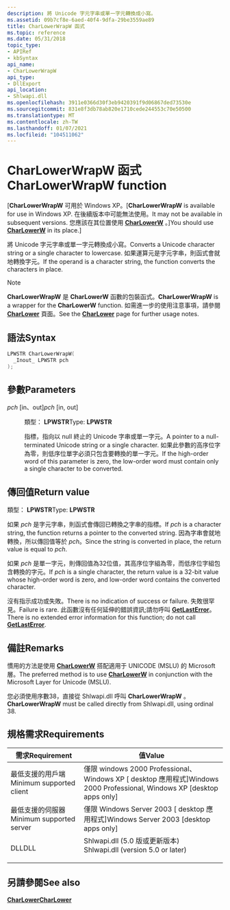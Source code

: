 ```yaml
---
description: 將 Unicode 字元字串或單一字元轉換成小寫。
ms.assetid: 09b7cf8e-6aed-40f4-9dfa-29be3559ae89
title: CharLowerWrapW 函式
ms.topic: reference
ms.date: 05/31/2018
topic_type:
- APIRef
- kbSyntax
api_name:
- CharLowerWrapW
api_type:
- DllExport
api_location:
- Shlwapi.dll
ms.openlocfilehash: 3911e0366d30f3eb9420391f9d06867ded73530e
ms.sourcegitcommit: 831e8f3db78ab820e1710cede244553c70e50500
ms.translationtype: MT
ms.contentlocale: zh-TW
ms.lasthandoff: 01/07/2021
ms.locfileid: "104511062"
---
```

# <a name="charlowerwrapw-function"></a><span data-ttu-id="184d5-103">CharLowerWrapW 函式</span><span class="sxs-lookup"><span data-stu-id="184d5-103">CharLowerWrapW function</span></span>

<span data-ttu-id="184d5-104">\[**CharLowerWrapW** 可用於 Windows XP。</span><span class="sxs-lookup"><span data-stu-id="184d5-104">\[**CharLowerWrapW** is available for use in Windows XP.</span></span> <span data-ttu-id="184d5-105">在後續版本中可能無法使用。</span><span class="sxs-lookup"><span data-stu-id="184d5-105">It may not be available in subsequent versions.</span></span> <span data-ttu-id="184d5-106">您應該在其位置使用 [**CharLowerW**](/windows/win32/api/winuser/nf-winuser-charlowera) 。\]</span><span class="sxs-lookup"><span data-stu-id="184d5-106">You should use [**CharLowerW**](/windows/win32/api/winuser/nf-winuser-charlowera) in its place.\]</span></span>

<span data-ttu-id="184d5-107">將 Unicode 字元字串或單一字元轉換成小寫。</span><span class="sxs-lookup"><span data-stu-id="184d5-107">Converts a Unicode character string or a single character to lowercase.</span></span> <span data-ttu-id="184d5-108">如果運算元是字元字串，則函式會就地轉換字元。</span><span class="sxs-lookup"><span data-stu-id="184d5-108">If the operand is a character string, the function converts the characters in place.</span></span>

> [!Note]  
> <span data-ttu-id="184d5-109">**CharLowerWrapW** 是 **CharLowerW** 函數的包裝函式。</span><span class="sxs-lookup"><span data-stu-id="184d5-109">**CharLowerWrapW** is a wrapper for the **CharLowerW** function.</span></span> <span data-ttu-id="184d5-110">如需進一步的使用注意事項，請參閱 [**CharLower**](/windows/win32/api/winuser/nf-winuser-charlowera) 頁面。</span><span class="sxs-lookup"><span data-stu-id="184d5-110">See the [**CharLower**](/windows/win32/api/winuser/nf-winuser-charlowera) page for further usage notes.</span></span>

 

## <a name="syntax"></a><span data-ttu-id="184d5-111">語法</span><span class="sxs-lookup"><span data-stu-id="184d5-111">Syntax</span></span>


```C++
LPWSTR CharLowerWrapW(
  _Inout_ LPWSTR pch
);
```



## <a name="parameters"></a><span data-ttu-id="184d5-112">參數</span><span class="sxs-lookup"><span data-stu-id="184d5-112">Parameters</span></span>

<dl> <dt>

<span data-ttu-id="184d5-113">*pch* \[in、out\]</span><span class="sxs-lookup"><span data-stu-id="184d5-113">*pch* \[in, out\]</span></span>
</dt> <dd>

<span data-ttu-id="184d5-114">類型： **LPWSTR**</span><span class="sxs-lookup"><span data-stu-id="184d5-114">Type: **LPWSTR**</span></span>

<span data-ttu-id="184d5-115">指標，指向以 null 終止的 Unicode 字串或單一字元。</span><span class="sxs-lookup"><span data-stu-id="184d5-115">A pointer to a null-terminated Unicode string or a single character.</span></span> <span data-ttu-id="184d5-116">如果此參數的高序位字為零，則低序位單字必須只包含要轉換的單一字元。</span><span class="sxs-lookup"><span data-stu-id="184d5-116">If the high-order word of this parameter is zero, the low-order word must contain only a single character to be converted.</span></span>

</dd> </dl>

## <a name="return-value"></a><span data-ttu-id="184d5-117">傳回值</span><span class="sxs-lookup"><span data-stu-id="184d5-117">Return value</span></span>

<span data-ttu-id="184d5-118">類型： **LPWSTR**</span><span class="sxs-lookup"><span data-stu-id="184d5-118">Type: **LPWSTR**</span></span>

<span data-ttu-id="184d5-119">如果 *pch* 是字元字串，則函式會傳回已轉換之字串的指標。</span><span class="sxs-lookup"><span data-stu-id="184d5-119">If *pch* is a character string, the function returns a pointer to the converted string.</span></span> <span data-ttu-id="184d5-120">因為字串會就地轉換，所以傳回值等於 *pch*。</span><span class="sxs-lookup"><span data-stu-id="184d5-120">Since the string is converted in place, the return value is equal to *pch*.</span></span>

<span data-ttu-id="184d5-121">如果 *pch* 是單一字元，則傳回值為32位值，其高序位字組為零，而低序位字組包含轉換的字元。</span><span class="sxs-lookup"><span data-stu-id="184d5-121">If *pch* is a single character, the return value is a 32-bit value whose high-order word is zero, and low-order word contains the converted character.</span></span>

<span data-ttu-id="184d5-122">沒有指示成功或失敗。</span><span class="sxs-lookup"><span data-stu-id="184d5-122">There is no indication of success or failure.</span></span> <span data-ttu-id="184d5-123">失敗很罕見。</span><span class="sxs-lookup"><span data-stu-id="184d5-123">Failure is rare.</span></span> <span data-ttu-id="184d5-124">此函數沒有任何延伸的錯誤資訊;請勿呼叫 [**GetLastError**](/windows/win32/api/errhandlingapi/nf-errhandlingapi-getlasterror)。</span><span class="sxs-lookup"><span data-stu-id="184d5-124">There is no extended error information for this function; do not call [**GetLastError**](/windows/win32/api/errhandlingapi/nf-errhandlingapi-getlasterror).</span></span>

## <a name="remarks"></a><span data-ttu-id="184d5-125">備註</span><span class="sxs-lookup"><span data-stu-id="184d5-125">Remarks</span></span>

<span data-ttu-id="184d5-126">慣用的方法是使用 [**CharLowerW**](/windows/win32/api/winuser/nf-winuser-charlowera) 搭配適用于 UNICODE (MSLU) 的 Microsoft 層。</span><span class="sxs-lookup"><span data-stu-id="184d5-126">The preferred method is to use [**CharLowerW**](/windows/win32/api/winuser/nf-winuser-charlowera) in conjunction with the Microsoft Layer for Unicode (MSLU).</span></span>

<span data-ttu-id="184d5-127">您必須使用序數38，直接從 Shlwapi.dll 呼叫 **CharLowerWrapW** 。</span><span class="sxs-lookup"><span data-stu-id="184d5-127">**CharLowerWrapW** must be called directly from Shlwapi.dll, using ordinal 38.</span></span>

## <a name="requirements"></a><span data-ttu-id="184d5-128">規格需求</span><span class="sxs-lookup"><span data-stu-id="184d5-128">Requirements</span></span>



| <span data-ttu-id="184d5-129">需求</span><span class="sxs-lookup"><span data-stu-id="184d5-129">Requirement</span></span> | <span data-ttu-id="184d5-130">值</span><span class="sxs-lookup"><span data-stu-id="184d5-130">Value</span></span> |
|-------------------------------------|---------------------------------------------------------------------------------------------------------------|
| <span data-ttu-id="184d5-131">最低支援的用戶端</span><span class="sxs-lookup"><span data-stu-id="184d5-131">Minimum supported client</span></span><br/> | <span data-ttu-id="184d5-132">僅限 windows 2000 Professional、Windows XP \[ desktop 應用程式\]</span><span class="sxs-lookup"><span data-stu-id="184d5-132">Windows 2000 Professional, Windows XP \[desktop apps only\]</span></span><br/>                                        |
| <span data-ttu-id="184d5-133">最低支援的伺服器</span><span class="sxs-lookup"><span data-stu-id="184d5-133">Minimum supported server</span></span><br/> | <span data-ttu-id="184d5-134">僅限 Windows Server 2003 \[ desktop 應用程式\]</span><span class="sxs-lookup"><span data-stu-id="184d5-134">Windows Server 2003 \[desktop apps only\]</span></span><br/>                                                          |
| <span data-ttu-id="184d5-135">DLL</span><span class="sxs-lookup"><span data-stu-id="184d5-135">DLL</span></span><br/>                      | <dl> <span data-ttu-id="184d5-136"><dt>Shlwapi.dll (5.0 版或更新版本) </dt></span><span class="sxs-lookup"><span data-stu-id="184d5-136"><dt>Shlwapi.dll (version 5.0 or later)</dt></span></span> </dl> |



## <a name="see-also"></a><span data-ttu-id="184d5-137">另請參閱</span><span class="sxs-lookup"><span data-stu-id="184d5-137">See also</span></span>

<dl> <dt>

[<span data-ttu-id="184d5-138">**CharLower**</span><span class="sxs-lookup"><span data-stu-id="184d5-138">**CharLower**</span></span>](/windows/win32/api/winuser/nf-winuser-charlowera)
</dt> </dl>

 

 
